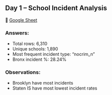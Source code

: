 ## Day 1 – School Incident Analysis

🔗 [Google Sheet](https://docs.google.com/spreadsheets/d/1ZCNy9zxdqsr_0ESV0Es9Wwu9zVcIALcKOuNJR5u-5Gg/edit?usp=sharing)

### Answers:
- Total rows: 6,310
- Unique schools: 1,890
- Most frequent incident type: “nocrim_n”
- Bronx incident %: 28.24%

### Observations:
- Brooklyn have most incidents
- Staten IS have most lowest incident rates
